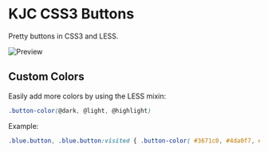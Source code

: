 KJC CSS3 Buttons
================

Pretty buttons in CSS3 and LESS.

![Preview](https://raw.github.com/kjantzer/kjc-css3-buttons/master/preview.png)


## Custom Colors

Easily add more colors by using the LESS mixin:

```css
.button-color(@dark, @light, @highlight)
```

Example:
```css
.blue.button, .blue.button:visited { .button-color( #3671c0, #4da0f7, #78bdfb); }
```